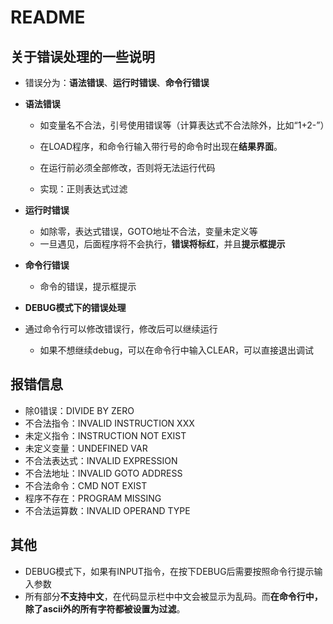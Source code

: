 # README

## 关于错误处理的一些说明

* 错误分为：**语法错误**、**运行时错误**、**命令行错误**

* **语法错误**

  * 如变量名不合法，引号使用错误等（计算表达式不合法除外，比如“1+2-”）
  * 在LOAD程序，和命令行输入带行号的命令时出现在**结果界面**。

  * 在运行前必须全部修改，否则将无法运行代码
  * 实现：正则表达式过滤

* **运行时错误**

  * 如除零，表达式错误，GOTO地址不合法，变量未定义等
  * 一旦遇见，后面程序将不会执行，**错误将标红**，并且**提示框提示**

* **命令行错误**

  * 命令的错误，提示框提示

* **DEBUG模式下的错误处理**
* 通过命令行可以修改错误行，修改后可以继续运行
  * 如果不想继续debug，可以在命令行中输入CLEAR，可以直接退出调试



## 报错信息

* 除0错误：DIVIDE BY ZERO
* 不合法指令：INVALID INSTRUCTION XXX
* 未定义指令：INSTRUCTION NOT EXIST
* 未定义变量：UNDEFINED VAR
* 不合法表达式：INVALID EXPRESSION
* 不合法地址：INVALID GOTO ADDRESS
* 不合法命令：CMD NOT EXIST
* 程序不存在：PROGRAM MISSING
* 不合法运算数：INVALID OPERAND TYPE



## 其他

* DEBUG模式下，如果有INPUT指令，在按下DEBUG后需要按照命令行提示输入参数
* 所有部分**不支持中文**，在代码显示栏中中文会被显示为乱码。而**在命令行中，除了ascii外的所有字符都被设置为过滤**。

